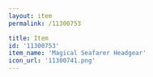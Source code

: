 ```yaml
---
layout: item
permalink: /11300753

title: Item
id: '11300753'
item_name: 'Magical Seafarer Headgear'
icon_url: '11300741.png'
---
```

